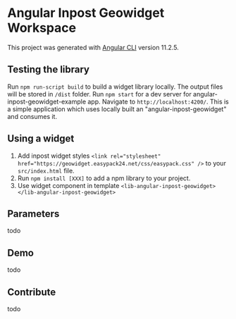 # Angular Inpost Geowidget Workspace

This project was generated with [Angular CLI](https://github.com/angular/angular-cli) version 11.2.5.

## Testing the library
Run `npm run-script build` to build a widget library locally. The output files will be stored in `/dist` folder.
Run `npm start` for a dev server for angular-inpost-geowidget-example app. Navigate to `http://localhost:4200/`. This is a simple application which uses locally built an "angular-inpost-geowidget" and consumes it.

## Using a widget

1. Add inpost widget styles `<link rel="stylesheet" href="https://geowidget.easypack24.net/css/easypack.css" />` to your `src/index.html` file. 
2. Run `npm install [XXX]` to add a npm library to your project.
3. Use widget component in template `<lib-angular-inpost-geowidget></lib-angular-inpost-geowidget>`

## Parameters

todo

## Demo

todo

## Contribute

todo

